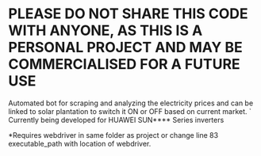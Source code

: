 # PLEASE DO NOT SHARE THIS CODE WITH ANYONE, AS THIS IS A PERSONAL PROJECT AND MAY BE COMMERCIALISED FOR A FUTURE USE

Automated bot for scraping and analyzing the electricity prices and can be linked to solar plantation to switch it ON or OFF based on current market.
` Currently being developed for HUAWEI SUN**** Series inverters

*Requires webdriver in same folder as project or change line 83 executable_path with location of webdriver.
